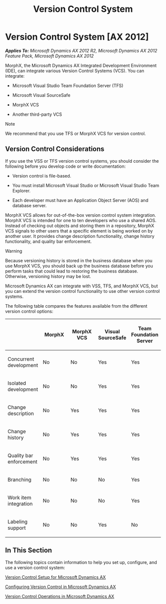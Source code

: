 ﻿---
title: Version Control System
TOCTitle: Version Control System
ms:assetid: 522708f8-80a0-4bfd-9634-b7cb868d1874
ms:mtpsurl: https://msdn.microsoft.com/en-us/library/Aa639568(v=AX.60)
ms:contentKeyID: 35268024
ms.date: 11/07/2012
mtps_version: v=AX.60
---

# Version Control System [AX 2012]


_**Applies To:** Microsoft Dynamics AX 2012 R2, Microsoft Dynamics AX 2012 Feature Pack, Microsoft Dynamics AX 2012_

MorphX, the Microsoft Dynamics AX Integrated Development Environment (IDE), can integrate various Version Control Systems (VCS). You can integrate:

  - Microsoft Visual Studio Team Foundation Server (TFS)

  - Microsoft Visual SourceSafe

  - MorphX VCS

  - Another third-party VCS


> [!NOTE]
> <P>We recommend that you use TFS or MorphX VCS for version control.</P>



## Version Control Considerations

If you use the VSS or TFS version control systems, you should consider the following before you develop code or write documentation:

  - Version control is file-based.

  - You must install Microsoft Visual Studio or Microsoft Visual Studio Team Explorer.

  - Each developer must have an Application Object Server (AOS) and database server.

MorphX VCS allows for out-of-the-box version control system integration. MorphX VCS is intended for one to ten developers who use a shared AOS. Instead of checking out objects and storing them in a repository, MorphX VCS signals to other users that a specific element is being worked on by another user. It provides change description functionality, change history functionality, and quality bar enforcement.


> [!WARNING]
> <P>Because versioning history is stored in the business database when you use MorphX VCS, you should back up the business database before you perform tasks that could lead to restoring the business database. Otherwise, versioning history may be lost.</P>



Microsoft Dynamics AX can integrate with VSS, TFS, and MorphX VCS, but you can extend the version control functionality to use other version control systems.

The following table compares the features available from the different version control options:

<table>
<colgroup>
<col style="width: 20%" />
<col style="width: 20%" />
<col style="width: 20%" />
<col style="width: 20%" />
<col style="width: 20%" />
</colgroup>
<thead>
<tr class="header">
<th><p></p></th>
<th><p>MorphX</p></th>
<th><p>MorphX VCS</p></th>
<th><p>Visual SourceSafe</p></th>
<th><p>Team Foundation Server</p></th>
</tr>
</thead>
<tbody>
<tr class="odd">
<td><p>Concurrent development</p></td>
<td><p>No</p></td>
<td><p>No</p></td>
<td><p>Yes</p></td>
<td><p>Yes</p></td>
</tr>
<tr class="even">
<td><p>Isolated development</p></td>
<td><p>No</p></td>
<td><p>No</p></td>
<td><p>Yes</p></td>
<td><p>Yes</p></td>
</tr>
<tr class="odd">
<td><p>Change description</p></td>
<td><p>No</p></td>
<td><p>Yes</p></td>
<td><p>Yes</p></td>
<td><p>Yes</p></td>
</tr>
<tr class="even">
<td><p>Change history</p></td>
<td><p>No</p></td>
<td><p>Yes</p></td>
<td><p>Yes</p></td>
<td><p>Yes</p></td>
</tr>
<tr class="odd">
<td><p>Quality bar enforcement</p></td>
<td><p>No</p></td>
<td><p>Yes</p></td>
<td><p>Yes</p></td>
<td><p>Yes</p></td>
</tr>
<tr class="even">
<td><p>Branching</p></td>
<td><p>No</p></td>
<td><p>No</p></td>
<td><p>No</p></td>
<td><p>Yes</p></td>
</tr>
<tr class="odd">
<td><p>Work item integration</p></td>
<td><p>No</p></td>
<td><p>No</p></td>
<td><p>No</p></td>
<td><p>Yes</p></td>
</tr>
<tr class="even">
<td><p>Labeling support</p></td>
<td><p>No</p></td>
<td><p>No</p></td>
<td><p>Yes</p></td>
<td><p>No</p></td>
</tr>
</tbody>
</table>


## In This Section

The following topics contain information to help you set up, configure, and use a version control system:

[Version Control Setup for Microsoft Dynamics AX](version-control-setup-for-microsoft-dynamics-ax.md)

[Configuring Version Control in Microsoft Dynamics AX](configuring-version-control-in-microsoft-dynamics-ax.md)

[Version Control Operations in Microsoft Dynamics AX](version-control-operations-in-microsoft-dynamics-ax.md)

